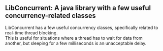 LibConcurrent:
A java library with a few useful concurrency-related classes
---
LibConcurrent has a few useful concurrency classes, specifically related to real-time thread blocking.  
This is useful for situations where a thread has to wait for data from another, but sleeping for a few
milliseconds is an unacceptable delay.
